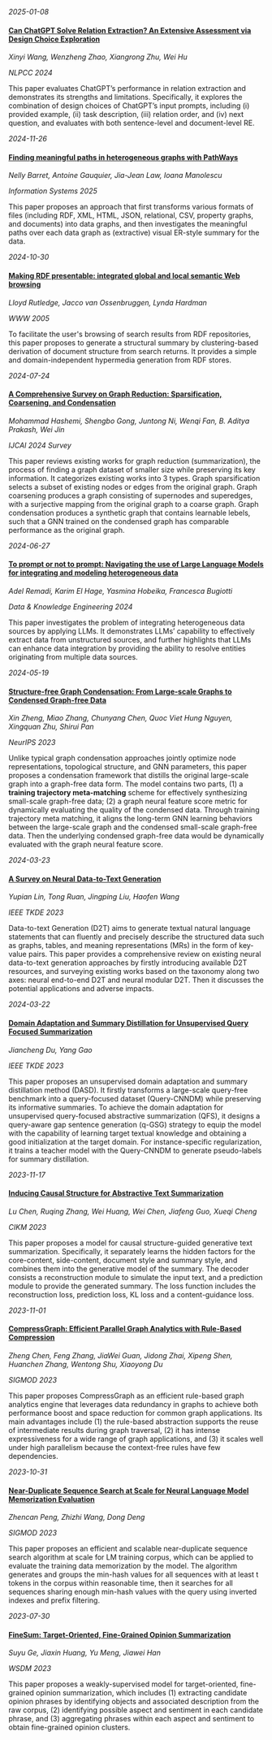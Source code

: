







*2025-01-08*

#### [Can ChatGPT Solve Relation Extraction? An Extensive Assessment via Design Choice Exploration](https://doi.org/10.1007/978-981-97-9434-8_27)

*Xinyi Wang, Wenzheng Zhao, Xiangrong Zhu, Wei Hu*

*NLPCC 2024*

This paper evaluates ChatGPT’s performance in relation extraction and demonstrates its strengths and limitations. Specifically, it explores the combination of design choices of ChatGPT’s input prompts, including (i) provided example, (ii) task description, (iii) relation order, and (iv) next question, and evaluates with both sentence-level and document-level RE.


*2024-11-26*

#### [Finding meaningful paths in heterogeneous graphs with PathWays](https://www.sciencedirect.com/science/article/pii/S0306437924001212)

*Nelly Barret, Antoine Gauquier, Jia-Jean Law, Ioana Manolescu*

*Information Systems 2025*

This paper proposes an approach that first transforms various formats of files (including RDF, XML, HTML, JSON, relational, CSV, property graphs, and documents) into data graphs, and then investigates the meaningful paths over each data graph as (extractive) visual ER-style summary for the data.


*2024-10-30*

#### [Making RDF presentable: integrated global and local semantic Web browsing](https://dl.acm.org/doi/abs/10.1145/1060745.1060777)

*Lloyd Rutledge, Jacco van Ossenbruggen, Lynda Hardman*

*WWW 2005*

To facilitate the user's browsing of search results from RDF repositories, this paper proposes to generate a structural summary by clustering-based derivation of document structure from search returns. It provides a simple and domain-independent hypermedia generation from RDF stores.


*2024-07-24*

#### [A Comprehensive Survey on Graph Reduction: Sparsification, Coarsening, and Condensation](https://arxiv.org/abs/2402.03358)

*Mohammad Hashemi, Shengbo Gong, Juntong Ni, Wenqi Fan, B. Aditya Prakash, Wei Jin*

*IJCAI 2024 Survey*

This paper reviews existing works for graph reduction (summarization), the process of finding a graph dataset of smaller size while preserving its key information. It categorizes existing works into 3 types. Graph  sparsification selects a subset of existing nodes or edges from the original graph. Graph coarsening produces a graph consisting of supernodes and superedges, with a surjective mapping from the original graph to a coarse graph. Graph condensation produces a synthetic graph that contains learnable lebels, such that a GNN trained on the condensed graph has comparable performance as the original graph.


*2024-06-27*

#### [To prompt or not to prompt: Navigating the use of Large Language Models for integrating and modeling heterogeneous data](https://doi.org/10.1016/j.datak.2024.102313)

*Adel Remadi, Karim El Hage, Yasmina Hobeika, Francesca Bugiotti*

*Data & Knowledge Engineering 2024*

This paper investigates the problem of integrating heterogeneous data sources by applying LLMs. It demonstrates LLMs’ capability to effectively extract data from unstructured sources, and further highlights that LLMs can enhance data integration by providing the ability to resolve entities originating from multiple data sources.


*2024-05-19*

#### [Structure-free Graph Condensation: From Large-scale Graphs to Condensed Graph-free Data](https://papers.nips.cc/paper_files/paper/2023/hash/13183a224208671a6fc33ba1aa661ec4-Abstract-Conference.html)

*Xin Zheng, Miao Zhang, Chunyang Chen, Quoc Viet Hung Nguyen, Xingquan Zhu, Shirui Pan*

*NeurIPS 2023*

Unlike typical graph condensation approaches jointly optimize node representations, topological structure, and GNN parameters, this paper proposes a condensation framework that distills the original large-scale graph into a graph-free data form. The model contains two parts, (1) a **training trajectory meta-matching** scheme for effectively synthesizing small-scale graph-free data; (2) a graph neural feature score metric for dynamically evaluating the quality of the condensed data. Through training trajectory meta matching, it aligns the long-term GNN learning behaviors between the large-scale graph and the condensed small-scale graph-free data. Then the underlying condensed graph-free data would be dynamically evaluated with the graph neural feature score.


*2024-03-23*

#### [A Survey on Neural Data-to-Text Generation](https://ieeexplore.ieee.org/document/10215344)

*Yupian Lin, Tong Ruan, Jingping Liu, Haofen Wang*

*IEEE TKDE 2023*

Data-to-text Generation (D2T) aims to generate textual natural language statements that can fluently and precisely describe the structured data such as graphs, tables, and meaning representations (MRs) in the form of key-value pairs. This paper provides a comprehensive review on existing neural data-to-text generation approaches by firstly introducing available D2T resources, and surveying existing works based on the taxonomy along two axes: neural end-to-end D2T and neural modular D2T. Then it discusses the potential applications and adverse impacts.


*2024-03-22*

#### [Domain Adaptation and Summary Distillation for Unsupervised Query Focused Summarization](https://ieeexplore.ieee.org/document/10185622)

*Jiancheng Du, Yang Gao*

*IEEE TKDE 2023*

This paper proposes an unsupervised domain adaptation and summary distillation method (DASD). It firstly transforms a large-scale query-free benchmark into a query-focused dataset (Query-CNNDM) while preserving its informative summaries. To achieve the domain adaptation for unsupervised query-focused abstractive summarization (QFS), it designs a query-aware gap sentence generation (q-GSG) strategy to equip the model with the capability of learning target textual knowledge and obtaining a good initialization at the target domain. For instance-specific regularization, it trains a teacher model with the Query-CNNDM to generate pseudo-labels for summary distillation.


*2023-11-17*

#### [Inducing Causal Structure for Abstractive Text Summarization](https://dl.acm.org/doi/10.1145/3583780.3614934)

*Lu Chen, Ruqing Zhang, Wei Huang, Wei Chen, Jiafeng Guo, Xueqi Cheng*

*CIKM 2023*

This paper proposes a model for causal structure-guided generative text summarization. Specifically, it separately learns the hidden factors for the core-content, side-content, document style and summary style, and combines them into the generative model of the summary. The decoder consists a reconstruction module to simulate the input text, and a prediction module to provide the generated summary. The loss function includes the reconstruction loss, prediction loss, KL loss and a content-guidance loss.


*2023-11-01*

#### [CompressGraph: Efficient Parallel Graph Analytics with Rule-Based Compression](https://dl.acm.org/doi/abs/10.1145/3588684)

*Zheng Chen, Feng Zhang, JiaWei Guan, Jidong Zhai, Xipeng Shen, Huanchen Zhang, Wentong Shu, Xiaoyong Du*

*SIGMOD 2023*

This paper proposes CompressGraph as an efficient rule-based graph analytics engine that leverages data redundancy in graphs to achieve both performance boost and space reduction for common graph applications. Its main advantages include (1) the rule-based abstraction supports the reuse of intermediate results during graph traversal, (2) it has intense expressiveness for a wide range of graph applications, and (3) it scales well under high parallelism because the context-free rules have few dependencies.


*2023-10-31*

#### [Near-Duplicate Sequence Search at Scale for Neural Language Model Memorization Evaluation](https://dl.acm.org/doi/abs/10.1145/3589324)

*Zhencan Peng, Zhizhi Wang, Dong Deng*

*SIGMOD 2023*

This paper proposes an efficient and scalable near-duplicate sequence search algorithm at scale for LM training corpus, which can be applied to evaluate the training data memorization by the model. The algorithm generates and groups the min-hash values for all sequences with at least t tokens in the corpus within reasonable time, then it searches for all sequences sharing enough min-hash values with the query using inverted indexes and prefix filtering.


*2023-07-30*

#### [FineSum: Target-Oriented, Fine-Grained Opinion Summarization](https://dl.acm.org/doi/10.1145/3539597.3570397)

*Suyu Ge, Jiaxin Huang, Yu Meng, Jiawei Han*

*WSDM 2023*

This paper proposes a weakly-supervised model for target-oriented, fine-grained opinion summarization, which includes (1) extracting candidate opinion phrases by identifying objects and associated description from the raw corpus, (2) identifying possible aspect and sentiment in each candidate phrase, and (3) aggregating phrases within each aspect and sentiment to obtain fine-grained opinion clusters.
